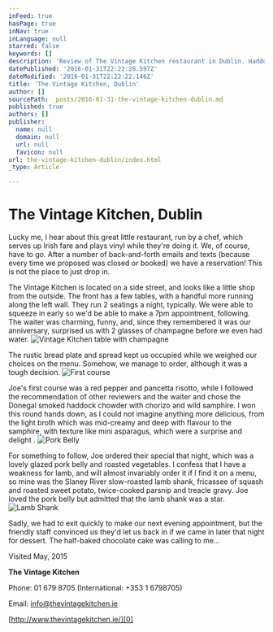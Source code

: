 ```yaml
---
inFeed: true
hasPage: true
inNav: true
inLanguage: null
starred: false
keywords: []
description: 'Review of The Vintage Kitchen restaurant in Dublin. Haddock chowder, pancetta risotto, pork belly, lamb shank, treacle gravy.'
datePublished: '2016-01-31T22:22:28.597Z'
dateModified: '2016-01-31T22:22:22.146Z'
title: 'The Vintage Kitchen, Dublin'
author: []
sourcePath: _posts/2016-01-31-the-vintage-kitchen-dublin.md
published: true
authors: []
publisher:
  name: null
  domain: null
  url: null
  favicon: null
url: the-vintage-kitchen-dublin/index.html
_type: Article

---
```

# The Vintage Kitchen, Dublin

Lucky me, I hear about this great little restaurant, run by a chef, which serves up Irish fare and plays vinyl while they're doing it.  We, of course, have to go.  After a number of back-and-forth emails and texts (because every time we proposed was closed or booked) we have a reservation!  This is not the place to just drop in.

The Vintage Kitchen is located on a side street, and looks like a little shop from the outside.  The front has a few tables, with a handful more running along the left wall.  They run 2 seatings a night, typically.  We were able to squeeze in early so we'd be able to make a 7pm appointment, following.  The waiter was charming, funny, and, since they remembered it was our anniversary, surprised us with 2 glasses of champagne before we even had water. ![Vintage Kitchen table with champagne](https://the-grid-user-content.s3-us-west-2.amazonaws.com/afde4896-77fd-4d67-a2b0-fb9dab03a9a2.jpg)

The rustic bread plate and spread kept us occupied while we weighed our choices on the menu.  Somehow, we manage to order, although it was a tough decision.
![First course](https://the-grid-user-content.s3-us-west-2.amazonaws.com/6ca144fc-f0d3-4519-b1dd-35ba01dafa8a.jpg)

Joe's first course was a red pepper and pancetta risotto, while I followed the recommendation of other reviewers and the waiter and chose the Donegal smoked haddock chowder with chorizo and wild samphire.  I won this round hands down, as I could not imagine anything more delicious, from the light broth which was mid-creamy and deep with flavour to the samphire, with texture like mini asparagus, which were a surprise and delight .
![Pork Belly](https://the-grid-user-content.s3-us-west-2.amazonaws.com/fc796f25-50de-467d-8997-11c63a7a440e.jpg)

For something to follow, Joe ordered their special that night, which was a lovely glazed pork belly and roasted vegetables.  I confess that I have a weakness for lamb, and will almost invariably order it if I find it on a menu, so mine was the Slaney River slow-roasted lamb shank, fricassee of squash and roasted sweet potato, twice-cooked parsnip and treacle gravy.  Joe loved the pork belly but admitted that the lamb shank was a star.
![Lamb Shank](https://the-grid-user-content.s3-us-west-2.amazonaws.com/44566bae-4440-444e-a8ce-48804468b109.jpg)

Sadly, we had to exit quickly to make our next evening appointment, but the friendly staff convinced us they'd let us back in if we came in later that night for dessert.  The half-baked chocolate cake was calling to me...

Visited May, 2015

**The Vintage Kitchen**

Phone: 01 679 8705 (International: +353 1 6798705)

Email: info@thevintagekitchen.ie 

[http://www.thevintagekitchen.ie/][0]

[0]: null
